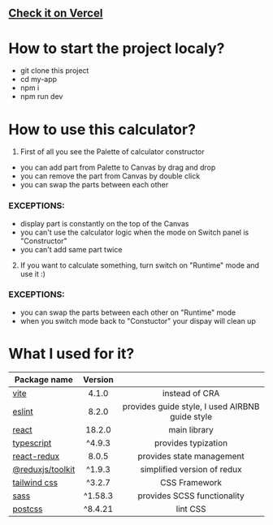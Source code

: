 ## [Check it on Vercel](https://calculator-constructor-five.vercel.app/)

# How to start the project localy?
- git clone this project
- cd my-app
- npm i
- npm run dev

# How to use this calculator?
1) First of all you see the Palette of calculator constructor
- you can add part from Palette to Canvas by drag and drop
- you can remove the part from Canvas by double click
- you can swap the parts between each other
### EXCEPTIONS: 
- display part is constantly on the top of the Canvas
- you can't use the calculator logic when the mode on Switch panel is "Constructor"
- you can't add same part twice 
2) If you want to calculate something, turn switch on "Runtime" mode and use it :)
### EXCEPTIONS: 
- you can swap the parts between each other on "Runtime" mode
- when you switch mode back to "Constuctor" your dispay will clean up

# What I used for it?
| Package name                                                                                        | Version  |                                                | 
| ----------------------------------------------------------------------------------------------------|:--------:|:----------------------------------------------:|
|[vite](https://vitejs.dev/guide/)                                                                    | 4.1.0    | instead of CRA                                 |
|[eslint](https://eslint.org/)                                                                        | 8.2.0    | provides guide style, I used AIRBNB guide style|                                |
|[react](https://www.npmjs.com/package/react)                                                         | 18.2.0   | main library                                   | 
|[typescript](https://www.typescriptlang.org/docs/)                                                   | ^4.9.3   | provides typization                            | 
|[react-redux](https://www.npmjs.com/package/react-redux)                                             | 8.0.5    | provides state management                      |
|[@reduxjs/toolkit](https://www.npmjs.com/package/@reduxjs/toolkit)                                   | ^1.9.3   | simplified version of redux                    |
|[tailwind css](https://tailwindcss.com/docs)                                                         | ^3.2.7   | CSS Framework                                  |
|[sass](https://www.npmjs.com/package/sass)                                                           | ^1.58.3  | provides SCSS functionality                    |
|[postcss](https://www.npmjs.com/package/postcss)                                                     | ^8.4.21  | lint CSS                                       |
